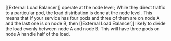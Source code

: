 [[External Load Balancer]] operate at the node level; While they  direct traffic to a particular pod, the load distribution is done at the node level. This means  that if your service has four pods and three of them are on node A and the last one is on node B, then [[External Load Balancer]] likely to divide  the load evenly between node A and node B. This will  have three pods on node A handle half of the load.